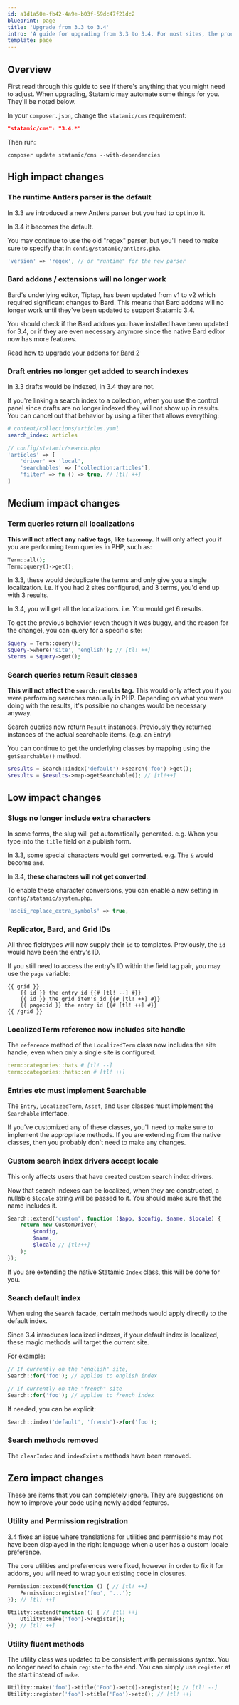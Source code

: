 ```yaml
---
id: a1d1a50e-fb42-4a9e-b03f-59dc47f21dc2
blueprint: page
title: 'Upgrade from 3.3 to 3.4'
intro: 'A guide for upgrading from 3.3 to 3.4. For most sites, the process will take less than 5 minutes.'
template: page
---
```

## Overview

First read through this guide to see if there's anything that you might need to adjust. When upgrading, Statamic may automate some things for you. They'll be noted below.

In your `composer.json`, change the `statamic/cms` requirement:

```json
"statamic/cms": "3.4.*"
```

Then run:

``` shell
composer update statamic/cms --with-dependencies
```

## High impact changes

### The runtime Antlers parser is the default

In 3.3 we introduced a new Antlers parser but you had to opt into it.

In 3.4 it becomes the default.

You may continue to use the old "regex" parser, but you'll need to make sure to specify that in `config/statamic/antlers.php`.

```php
'version' => 'regex', // or "runtime" for the new parser
```

### Bard addons / extensions will no longer work

Bard's underlying editor, Tiptap, has been updated from v1 to v2 which required significant changes to Bard. This means that Bard addons will no longer work until they've been updated to support Statamic 3.4.

You should check if the Bard addons you have installed have been updated for 3.4, or if they are even necessary anymore since the native Bard editor now has more features.

[Read how to upgrade your addons for Bard 2](/upgrade-guide/bard-v1-to-v2)

### Draft entries no longer get added to search indexes

In 3.3 drafts would be indexed, in 3.4 they are not.

If you're linking a search index to a collection, when you use the control panel since drafts are no longer indexed they will not show up in results. You can cancel out that behavior by using a filter that allows everything:

```yaml
# content/collections/articles.yaml
search_index: articles
```

```php
// config/statamic/search.php
'articles' => [
    'driver' => 'local',
    'searchables' => ['collection:articles'],
    'filter' => fn () => true, // [tl! ++]
]
```

## Medium impact changes

### Term queries return all localizations

**This will not affect any native tags, like `taxonomy`.** It will only affect you if you are performing term queries in PHP, such as:

```php
Term::all();
Term::query()->get();
```

In 3.3, these would deduplicate the terms and only give you a single localization. i.e. If you had 2 sites configured, and 3 terms, you'd end up with 3 results.

In 3.4, you will get all the localizations. i.e. You would get 6 results.

To get the previous behavior (even though it was buggy, and the reason for the change), you can query for a specific site:

```php
$query = Term::query();
$query->where('site', 'english'); // [tl! ++]
$terms = $query->get();
```

### Search queries return Result classes
**This will not affect the `search:results` tag.** This would only affect you if you were performing searches manually in PHP. Depending on what you were doing with the results, it's possible no changes would be necessary anyway.

Search queries now return `Result` instances. Previously they returned instances of the actual searchable items. (e.g. an Entry)

You can continue to get the underlying classes by mapping using the `getSearchable()` method.

```php
$results = Search::index('default')->search('foo')->get();
$results = $results->map->getSearchable(); // [tl!++]
```

## Low impact changes

### Slugs no longer include extra characters

In some forms, the slug will get automatically generated. e.g. When you type into the `title` field on a publish form.

In 3.3, some special characters would get converted. e.g. The `&` would become `and`.

In 3.4, **these characters will not get converted**.

To enable these character conversions, you can enable a new setting in `config/statamic/system.php`.

```php
'ascii_replace_extra_symbols' => true,
```

### Replicator, Bard, and Grid IDs

All three fieldtypes will now supply their `id` to templates. Previously, the `id` would have been the entry's ID.

If you still need to access the entry's ID within the field tag pair, you may use the `page` variable:

```
{{ grid }}
    {{ id }} the entry id {{# [tl! --] #}}
    {{ id }} the grid item's id {{# [tl! ++] #}}
    {{ page:id }} the entry id {{# [tl! ++] #}}
{{ /grid }}
```

### LocalizedTerm reference now includes site handle

The `reference` method of the `LocalizedTerm` class now includes the site handle, even when only a single site is configured.

```yaml
term::categories::hats # [tl! --]
term::categories::hats::en # [tl! ++]
```

### Entries etc must implement Searchable

The `Entry`, `LocalizedTerm`, `Asset`, and `User` classes must implement the `Searchable` interface.

If you've customized any of these classes, you'll need to make sure to implement the appropriate methods. If you are extending from the native classes, then you probably don't need to make any changes.

### Custom search index drivers accept locale

This only affects users that have created custom search index drivers.

Now that search indexes can be localized, when they are constructed, a nullable `$locale` string will be passed to it. You should make sure that the name includes it.

```php
Search::extend('custom', function ($app, $config, $name, $locale) {
    return new CustomDriver(
        $config,
        $name,
        $locale // [tl!++]
    );
});
```

If you are extending the native Statamic `Index` class, this will be done for you.

### Search default index

When using the `Search` facade, certain methods would apply directly to the default index.

Since 3.4 introduces localized indexes, if your default index is localized, these magic methods will target the current site.

For example:

```php
// If currently on the "english" site,
Search::for('foo'); // applies to english index

// If currently on the "french" site
Search::for('foo'); // applies to french index
```

If needed, you can be explicit:

```php
Search::index('default', 'french')->for('foo');
```

### Search methods removed

The `clearIndex` and `indexExists` methods have been removed.

## Zero impact changes

These are items that you can completely ignore. They are suggestions on how to improve your code using newly added features.

### Utility and Permission registration

3.4 fixes an issue where translations for utilities and permissions may not have been displayed in the right language when a user has a custom locale preference.

The core utilities and preferences were fixed, however in order to fix it for addons, you will need to wrap your existing code in closures.

```php
Permission::extend(function () { // [tl! ++]
    Permission::register('foo', '...');
}); // [tl! ++]

Utility::extend(function () { // [tl! ++]
    Utility::make('foo')->register();
}); // [tl! ++]
```

### Utility fluent methods

The utility class was updated to be consistent with permissions syntax. You no longer need to chain `register` to the end. You can simply use `register` at the start instead of `make`.

```php
Utility::make('foo')->title('Foo')->etc()->register(); // [tl! --]
Utility::register('foo')->title('Foo')->etc(); // [tl! ++]
```
